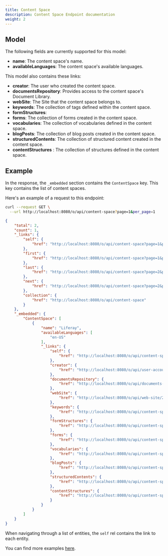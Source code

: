 ```yaml
---
title: Content Space
description: Content Space Endpoint documentation
weight: 2
---
```


## Model

The following fields are currently supported for this model:

* **name**: The content space's name.
* **availableLanguages**: The content space's available languages.

This model also contains these links:

* **creator**: The user who created the content space.
* **documentsRepository**: Provides access to the content space's Document Library.
* **webSite**: The Site that the content space belongs to. 
* **keywords**: The collection of tags defined within the content space.
* **formStructures**: 
* **forms**: The collection of forms created in the content space.
* **vocabularies**: The collection of vocabularies defined in the content space.
* **blogPosts**: The collection of blog posts created in the content space.
* **structuredContents**: The collection of structured content created in the content space.
* **contentStructures** : The collection of structures defined in the content space.

## Example

In the response, the `_embedded` section contains the `ContentSpace` key. This key contains the list of content spaces.

Here's an example of a request to this endpoint:

```bash request
curl --request GET \
  --url http://localhost:8080/o/api/content-space?page=1&per_page=1
```

```json response
{
    "total": 2,
    "count": 1,
    "_links": {
        "self": {
            "href": "http://localhost:8080/o/api/content-space?page=1&per_page=1"
        },
        "first": {
            "href": "http://localhost:8080/o/api/content-space?page=1&per_page=1"
        },
        "last": {
            "href": "http://localhost:8080/o/api/content-space?page=2&per_page=1"
        },
        "next": {
            "href": "http://localhost:8080/o/api/content-space?page=2&per_page=1"
        },
        "collection": {
            "href": "http://localhost:8080/o/api/content-space"
        }
    },
    "_embedded": {
        "ContentSpace": [
            {
                "name": "Liferay",
                "availableLanguages": [
                    "en-US"
                ],
                "_links": {
                    "self": {
                        "href": "http://localhost:8080/o/api/content-space/20199"
                    },
                    "creator": {
                        "href": "http://localhost:8080/o/api/user-account/20176"
                    },
                    "documentsRepository": {
                        "href": "http://localhost:8080/o/api/documents-repository/20199"
                    },
                    "webSite": {
                        "href": "http://localhost:8080/o/api/web-site/20199"
                    },
                    "keywords": {
                        "href": "http://localhost:8080/o/api/content-space/20199/keywords"
                    },
                    "formStructures": {
                        "href": "http://localhost:8080/o/api/content-space/20199/form-structures"
                    },
                    "forms": {
                        "href": "http://localhost:8080/o/api/content-space/20199/form"
                    },
                    "vocabularies": {
                        "href": "http://localhost:8080/o/api/content-space/20199/vocabularies"
                    },
                    "blogPosts": {
                        "href": "http://localhost:8080/o/api/content-space/20199/blog-posting"
                    },
                    "structuredContents": {
                        "href": "http://localhost:8080/o/api/content-space/20199/structured-contents"
                    },
                    "contentStructures": {
                        "href": "http://localhost:8080/o/api/content-space/20199/content-structures"
                    }
                }
            }
        ]
    }
}
```

When navigating through a list of entities, the `self` rel contains the link to each entity. 

You can find more examples [here](/docs/content-space/examples.html).
